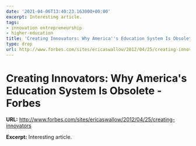 ```yaml
---
date: '2021-04-06T13:40:23.163000+00:00'
excerpt: Interesting article.
tags:
- innovation entrepreneurship
- higher-education
title: 'Creating Innovators: Why America''s Education System Is Obsolete - Forbes'
type: drop
url: http://www.forbes.com/sites/ericaswallow/2012/04/25/creating-innovators
---
```


# Creating Innovators: Why America's Education System Is Obsolete - Forbes

**URL:** http://www.forbes.com/sites/ericaswallow/2012/04/25/creating-innovators

**Excerpt:** Interesting article.
